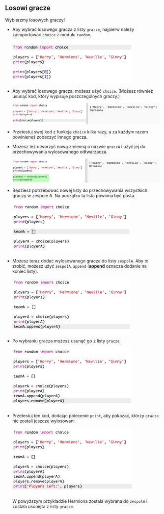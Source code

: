 ## Losowi gracze

Wybierzmy losowych graczy!

+ Aby wybrać losowego gracza z listy `gracze`, najpierw należy zaimportować `choice` z modułu `random`.
    
    ![screenshot](images/team-import-random.png)

+ Aby wybrać losowego gracza, możesz użyć `choice`. (Możesz również usunąć kod, który wypisuje poszczególnych graczy.)
    
    ![screenshot](images/team-random-player.png)

+ Przetestuj swój kod z funkcją `choice` kilka razy, a za każdym razem powinieneś zobaczyć innego gracza.

+ Możesz też utworzyć nową zmienną o nazwie `graczA` i użyć jej do przechowywania wylosowanego odtwarzacza.
    
    ![screenshot](images/team-random-playerA.png)

+ Będziesz potrzebować nowej listy do przechowywania wszystkich graczy w zespole A. Na początku ta lista powinna być pusta.
    
    ![screenshot](images/team-teamA.png)

+ Możesz teraz dodać wylosowanego gracza do listy `zespolA`. Aby to zrobić, możesz użyć `zespolA.append` (**append** oznacza dodanie na koniec listy).
    
    ![screenshot](images/team-teamA-add.png)

+ Po wybraniu gracza możesz usunąć go z listy `gracze`.
    
    ![screenshot](images/team-players-remove.png)

+ Przetestuj ten kod, dodając polecenie `print`, aby pokazać, którzy `gracze` nie zostali jeszcze wylosowani.
    
    ![screenshot](images/team-players-remove-test.png)
    
    W powyższym przykładzie Hermiona została wybrana do `zespolA` i została usunięta z listy `gracze`.